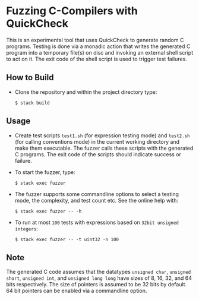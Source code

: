 # Fuzzing C-Compilers with QuickCheck

This is an experimental tool that uses QuickCheck to generate random C programs. Testing is done via a monadic action that writes the generated C program into a temporary file(s) on disc and invoking an external shell script to act on it. The exit code of the shell script is used to trigger test failures.


## How to Build

- Clone the repository and within the project directory type:

      $ stack build

## Usage

- Create test scripts `test1.sh` (for expression testing mode) and `test2.sh` (for calling conventions mode) in the current working directory and make them executable. The fuzzer calls these scripts with the generated C programs. The exit code of the scripts should indicate success or failure.

- To start the fuzzer, type:

      $ stack exec fuzzer

- The fuzzer supports some commandline options to select a testing mode, the complexity, and test count etc. See the online help with:

      $ stack exec fuzzer -- -h

- To run at most `100` tests with expressions based on `32bit unsigned integers`:

      $ stack exec fuzzer -- -t uint32 -n 100


## Note

The generated C code assumes that the datatypes `unsigned char`, `unsigned short`, `unsigned int`, and `unsigned long long` have sizes of 8, 16, 32, and 64 bits respectively. The size of pointers is assumed to be 32 bits by default. 64 bit pointers can be enabled via a commandline option.
